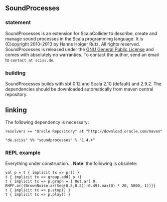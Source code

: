 ## SoundProcesses

### statement

SoundProcesses is an extension for ScalaCollider to describe, create and manage sound processes in the Scala programming language. It is (C)opyright 2010&ndash;2013 by Hanns Holger Rutz. All rights reserved. SoundProcesses is released under the [GNU General Public License](http://github.com/Sciss/SoundProcesses3/blob/master/licenses/SoundProcesses-License.txt) and comes with absolutely no warranties. To contact the author, send an email to `contact at sciss.de`.

### building

SoundProcesses builds with sbt 0.12 and Scala 2.10 (default) and 2.9.2. The dependencies should be downloaded automatically from maven central repository.

## linking

The following dependency is necessary:

    resolvers += "Oracle Repository" at "http://download.oracle.com/maven"
    
    "de.sciss" %% "soundprocesses" % "1.4.+"

### REPL example

Everything under construction... __Note__: the following is obsolete:

    val p = t { implicit tx => pr() }
    t { implicit tx => group.add( p )}
    t { implicit tx => p.graph = { Out.ar( 0, RHPF.ar((BrownNoise.ar(Seq(0.5,0.5))-0.49).max(0) * 20, 5000, 1))}}
    t { implicit tx => p.stop() }
    t { implicit tx => p.play() }
